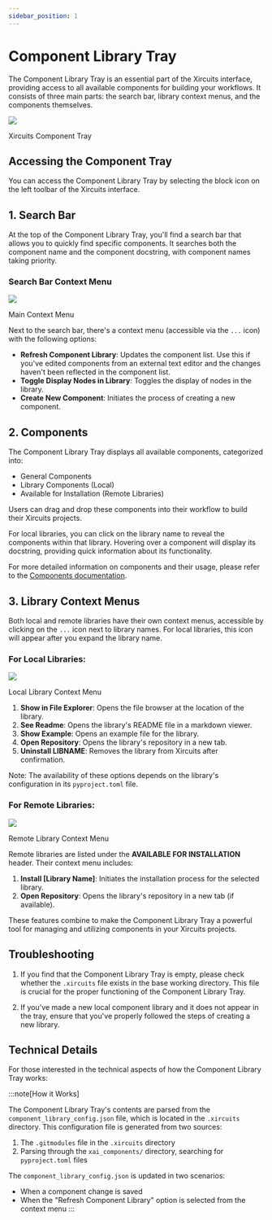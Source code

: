 ```yaml
---
sidebar_position: 1
---
```


# Component Library Tray

The Component Library Tray is an essential part of the Xircuits interface, providing access to all available components for building your workflows. It consists of three main parts: the search bar, library context menus, and the components themselves.

<p align="center">

![](/img/docs/xircuits-component-tray.png)

<figcaption class="image-caption">Xircuits Component Tray</figcaption>
</p>


## Accessing the Component Tray

You can access the Component Library Tray by selecting the block icon on the left toolbar of the Xircuits interface.

## 1. Search Bar

At the top of the Component Library Tray, you'll find a search bar that allows you to quickly find specific components. It searches both the component name and the component docstring, with component names taking priority.

### Search Bar Context Menu

<p align="center">

![](/img/docs/tray-context-main.png)

<figcaption class="image-caption">Main Context Menu</figcaption>
</p>

Next to the search bar, there's a context menu (accessible via the `...` icon) with the following options:


- **Refresh Component Library**: Updates the component list. Use this if you've edited components from an external text editor and the changes haven't been reflected in the component list.
- **Toggle Display Nodes in Library**: Toggles the display of nodes in the library.
- **Create New Component**: Initiates the process of creating a new component.

## 2. Components

The Component Library Tray displays all available components, categorized into:

- General Components
- Library Components (Local)
- Available for Installation (Remote Libraries)

Users can drag and drop these components into their workflow to build their Xircuits projects.

For local libraries, you can click on the library name to reveal the components within that library. Hovering over a component will display its docstring, providing quick information about its functionality.

For more detailed information on components and their usage, please refer to the [Components documentation](/docs/main/references/components/).

## 3. Library Context Menus

Both local and remote libraries have their own context menus, accessible by clicking on the `...` icon next to library names. For local libraries, this icon will appear after you expand the library name.

### For Local Libraries:

<p align="center">

![](/img/docs/tray-context-local-component-library.png)

<figcaption class="image-caption">Local Library Context Menu</figcaption>
</p>


1. **Show in File Explorer**: Opens the file browser at the location of the library.
2. **See Readme**: Opens the library's README file in a markdown viewer.
3. **Show Example**: Opens an example file for the library.
4. **Open Repository**: Opens the library's repository in a new tab.
5. **Uninstall LIBNAME**: Removes the library from Xircuits after confirmation.

Note: The availability of these options depends on the library's configuration in its `pyproject.toml` file.

### For Remote Libraries:

<p align="center">

![](/img/docs/tray-context-remote-component-library.png)

<figcaption class="image-caption">Remote Library Context Menu</figcaption>
</p>

Remote libraries are listed under the **AVAILABLE FOR INSTALLATION** header. Their context menu includes:

1. **Install [Library Name]**: Initiates the installation process for the selected library.
2. **Open Repository**: Opens the library's repository in a new tab (if available).

These features combine to make the Component Library Tray a powerful tool for managing and utilizing components in your Xircuits projects.

## Troubleshooting

1. If you find that the Component Library Tray is empty, please check whether the `.xircuits` file exists in the base working directory. This file is crucial for the proper functioning of the Component Library Tray.

2. If you've made a new local component library and it does not appear in the tray, ensure that you've properly followed the steps of creating a new library.

## Technical Details

For those interested in the technical aspects of how the Component Library Tray works:

:::note[How it Works]

The Component Library Tray's contents are parsed from the `component_library_config.json` file, which is located in the `.xircuits` directory. This configuration file is generated from two sources:

1. The `.gitmodules` file in the `.xircuits` directory
2. Parsing through the `xai_components/` directory, searching for `pyproject.toml` files

The `component_library_config.json` is updated in two scenarios:
- When a component change is saved
- When the "Refresh Component Library" option is selected from the context menu
:::